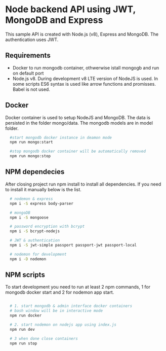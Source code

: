 # Node backend API using JWT, MongoDB and Express

This sample API is created with Node.js (v8), Express and MongoDB. The authentication uses JWT.

## Requirements 

- Docker to run mongodb container, othwerwise istall mongogb and run on default port
- Node.js v8. During development v8 LTE version of NodeJS is used. In some scripts ES6 syntax is used like arrow functions and promisses. Babel is not used.

## Docker

Docker container is used to setup NodeJS and MongoDB. The data is persisted in the folder mongo/data. The mongodb models are in model folder. 

```bash
  #start mongodb docker instance in deamon mode  
  npm run mongo:start

  #stop mongodb docker container will be automatically removed
  npm run mongo:stop

```


## NPM dependecies 

After closing project run npm install to install all dependencies. If you need to install it manually below is the list.

```bash
  # nodemon & express
  npm i -S express body-parser  

  # mongoDB 
  npm i -S mongoose

  # password encryption with bcrypt
  npm i -S bcrypt-nodejs

  # JWT & authentication
  npm i -S jwt-simple passport passport-jwt passport-local

  # nodemon for development
  npm i -D nodemon 

```

## NPM scripts

To start development you need to run at least 2 npm commands, 1 for mongodb docker start and 2 for nodemon app start.

```bash

  # 1. start mongodb & admin interface docker containers
  # bash window will be in interactive mode
  npm run docker

  # 2. start nodemon on nodejs app using index.js
  npm run dev

  # 3 when done close containers 
  npm run stop

```
